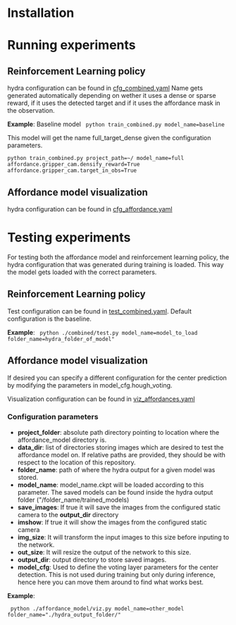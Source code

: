 # Installation

# Running experiments
## Reinforcement Learning policy
hydra configuration can be found in [cfg_combined.yaml]("./config/cfg_combined.yaml")
Name gets generated automatically depending on wether it uses a dense or sparse reward, if it uses the detected target and if it uses the affordance mask in the observation.

**Example**:
Baseline model
` python train_combined.py model_name=baseline`

This model will get the name full_target_dense given the configuration parameters.

`python train_combined.py project_path=~/ model_name=full affordance.gripper_cam.densify_reward=True affordance.gripper_cam.target_in_obs=True`

## Affordance model visualization
hydra configuration can be found in [cfg_affordance.yaml]("./config/cfg_affordance.yaml")

# Testing experiments
For testing both the affordance model and reinforcement learning policy, the hydra configuration that was generated during training is loaded. This way the model gets loaded with the correct parameters.

## Reinforcement Learning policy
Test configuration can be found in [test_combined.yaml]("./config/test/test_combined.yaml"). Default configuration is the baseline.

**Example**:
` python ./combined/test.py model_name=model_to_load folder_name=hydra_folder_of_model"`

## Affordance model visualization
If desired you can specify a different configuration for the center prediction by modifying the parameters in model_cfg.hough_voting.

Visualization configuration can be found in [viz_affordances.yaml]("./config/viz_affordances.yaml")

### Configuration parameters
- **project_folder**: absolute path directory pointing to location where the affordance_model directory is.
- **data_dir**: list of directories storing images which are desired to test the affordance model on. If relative paths are provided, they should be with respect to the location of this repository.
- **folder_name**: path of where the hydra output for a given model was stored.
- **model_name**: model_name.ckpt will be loaded according to this parameter. The saved models can be found inside the hydra output folder ("/folder_name/trained_models)
- **save_images**: If true it will save the images from the configured static camera to the **output_dir** directory
- **imshow**: If true it will show the images from the configured static camera
- **img_size**: It will transform the input images to this size before inputing to the network.
- **out_size**: It will resize the output of the network to this size.
- **output_dir**: output directory to store saved images.
- **model_cfg**: Used to define the voting layer parameters for the center detection. This is not used during training but only during inference, hence here you can move them around to find what works best.

**Example**:

` python ./affordance_model/viz.py model_name=other_model folder_name="./hydra_output_folder/"`